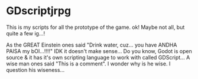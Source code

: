# GDscriptjrpg
This is my scripts for all the prototype of the game. ok! Maybe not all, but quite a few ig...!

As the GREAT Einstein ones said "Drink water, cuz... you have ANDHA PAISA my bOI...!!!!" IDK it doesn't make sense...
Do you know, Godot is open source & it has it's own scripting language to work with called GDScript...
A wise man ones said "This is a comment". I wonder why is he wise. I question his wiseness...
